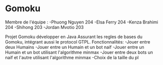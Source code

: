 # Gomoku

Membre de l'équipe : 
-Phuong Nguyen 204
-Elsa Ferry 204
-Kenza Brahimi 204
-Shihong  203
-Jordan Mvotio 203

Projet Gomoku développer en Java
Assurant les regles de bases du Gomoku, intégrant aussi le protocol GTPL.
Fonctionnalités:
-Jouer entre deux Humains
-Jouer entre un Humain et un bot naif
-Jouer entre un Humain et un bot utilisant l'algorithme minmax
-Jouer entre deux bots un naif et l'autre utilisant l'algorithme minmax
-Choix de la taille du pl
